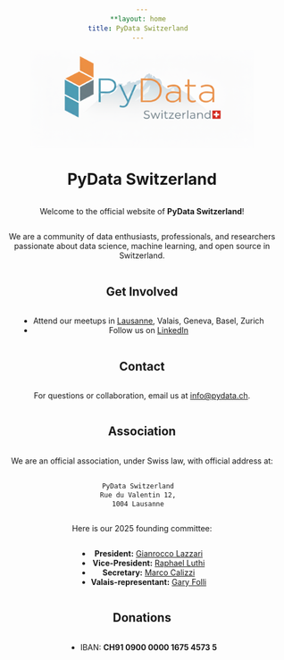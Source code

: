 ```yaml
---
**layout: home  
title: PyData Switzerland  
---  
```

<style>  
    main, .main-content, body {  
        display: flex;  
        flex-direction: column;  
        align-items: center;  
        justify-content: center;  
        text-align: center;  
    }  
</style>  

<!-- add small logo -->  
<img src="./pydataCH.png" alt="PyData Switzerland Logo" width="400" />  

# PyData Switzerland  

Welcome to the official website of **PyData Switzerland**!  

We are a community of data enthusiasts, professionals, and researchers passionate about data science, machine learning, and open source in Switzerland.  

## Get Involved  
- Attend our meetups in [Lausanne](https://www.meetup.com/pydata-lausanne/), Valais, Geneva, Basel, Zurich  
- Follow us on [LinkedIn](https://www.linkedin.com/company/pydata-switzerland/)  

## Contact  
For questions or collaboration, email us at [info@pydata.ch](mailto:info@pydata.ch).  

## Association  

We are an official association, under Swiss law, with official address at:  

```  
PyData Switzerland  
Rue du Valentin 12,  
1004 Lausanne  
```  

Here is our 2025 founding committee:  

* **President:** [Gianrocco Lazzari](https://www.linkedin.com/in/gianroccolazzari/)  
* **Vice-President:** [Raphael Luthi](https://www.linkedin.com/in/raphaelluthi/)  
* **Secretary:** [Marco Calizzi](https://www.linkedin.com/in/marco-calizzi/)  
* **Valais-representant:** [Gary Folli](https://www.linkedin.com/in/gary-folli/)  

## Donations  

* IBAN: **CH91 0900 0000 1675 4573 5**

